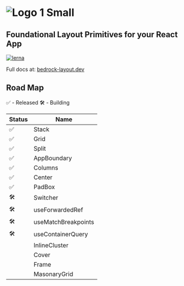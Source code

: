 # ![Logo 1 Small](https://user-images.githubusercontent.com/5460770/77477816-8df68000-6de2-11ea-83be-9f12c8de7f0d.png)

## Foundational Layout Primitives for your React App

[![lerna](https://img.shields.io/badge/maintained%20with-lerna-cc00ff.svg)](https://lerna.js.org/)

Full docs at: [bedrock-layout.dev](https://bedrock-layout.dev/)

## Road Map

✅ - Released
🛠 - Building

| Status | Name                |
| ------ | ------------------- |
| ✅     | Stack               |
| ✅     | Grid                |
| ✅     | Split               |
| ✅     | AppBoundary         |
| ✅     | Columns             |
| ✅     | Center              |
| ✅     | PadBox              |
| 🛠      | Switcher            |
| 🛠      | useForwardedRef     |
| 🛠      | useMatchBreakpoints |
| 🛠      | useContainerQuery   |
|        | InlineCluster       |
|        | Cover               |
|        | Frame               |
|        | MasonaryGrid        |

